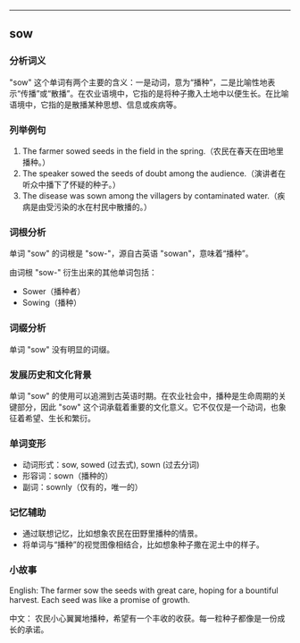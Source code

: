 
---------------
## sow
### 分析词义
"sow" 这个单词有两个主要的含义：一是动词，意为“播种”，二是比喻性地表示“传播”或“散播”。在农业语境中，它指的是将种子撒入土地中以便生长。在比喻语境中，它指的是散播某种思想、信息或疾病等。

### 列举例句
1. The farmer sowed seeds in the field in the spring.（农民在春天在田地里播种。）
2. The speaker sowed the seeds of doubt among the audience.（演讲者在听众中播下了怀疑的种子。）
3. The disease was sown among the villagers by contaminated water.（疾病是由受污染的水在村民中散播的。）

### 词根分析
单词 "sow" 的词根是 "sow-"，源自古英语 "sowan"，意味着“播种”。

由词根 "sow-" 衍生出来的其他单词包括：
- Sower（播种者）
- Sowing（播种）

### 词缀分析
单词 "sow" 没有明显的词缀。

### 发展历史和文化背景
单词 "sow" 的使用可以追溯到古英语时期。在农业社会中，播种是生命周期的关键部分，因此 "sow" 这个词承载着重要的文化意义。它不仅仅是一个动词，也象征着希望、生长和繁衍。

### 单词变形
- 动词形式：sow, sowed (过去式), sown (过去分词)
- 形容词：sown（播种的）
- 副词：sownly（仅有的，唯一的）

### 记忆辅助
- 通过联想记忆，比如想象农民在田野里播种的情景。
- 将单词与“播种”的视觉图像相结合，比如想象种子撒在泥土中的样子。

### 小故事
English:
The farmer sow the seeds with great care, hoping for a bountiful harvest. Each seed was like a promise of growth.

中文：
农民小心翼翼地播种，希望有一个丰收的收获。每一粒种子都像是一份成长的承诺。

